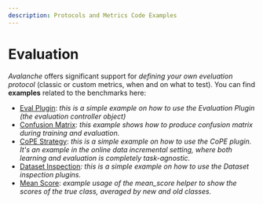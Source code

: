 ```yaml
---
description: Protocols and Metrics Code Examples
---
```


# Evaluation

_Avalanche_ offers significant support for _defining your own eveluation protocol_ (classic or custom metrics, when and on what to test). You can find **examples** related to the benchmarks here:&#x20;

* [Eval Plugin](../../../examples/eval\_plugin.py): _this is a simple example on how to use the Evaluation Plugin (the evaluation controller object)_
* [Confusion Matrix](../../../examples/confusion\_matrix.py): _this example shows how to produce confusion matrix during training and evaluation._
* [CoPE Strategy](../../../examples/cope.py): _this is a simple example on how to use the CoPE plugin. It's an example in the online data incremental setting, where both learning and evaluation is completely task-agnostic._
* [Dataset Inspection](../../../examples/dataset\_inspection.py)_: this is a simple example on how to use the Dataset inspection plugins._
* [Mean Score](../../../examples/mean\_scores.py): _example usage of the mean\_score helper to show the scores of the true class, averaged by new and old classes._

